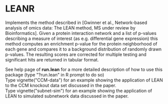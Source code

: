 # LEANR
Implements the method described in [Gwinner et al., Network-based analysis of omics data: The LEAN method, MS under review by Bioinformatics].
Given a protein interaction network and a list of p-values describing a measure of interest 
(as e.g. differential gene expression) this method  computes an enrichment p-value for the 
protein neighborhood of each gene and compares it to a background distribution of randomly drawn p-values.
The resulting scores are corrected for multiple testing and significant hits are returned in tabular format.



See help page of <b>run.lean</b> for a more detailed description of how to use this package 
(type "?run.lean" in R prompt to do so)</br>
Type vignette("CCM-data") for an example showing the application of LEAN to the CCM knockout data set discussed in the paper.</br>
Type vignette("subnet-sim") for an example showing the application of LEAN to simulated subnetwork data discussed in the paper.</br>
